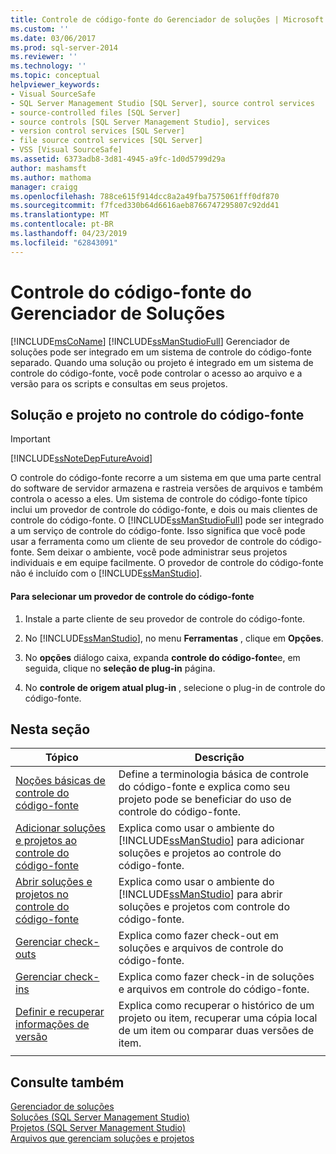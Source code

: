 ```yaml
---
title: Controle de código-fonte do Gerenciador de soluções | Microsoft Docs
ms.custom: ''
ms.date: 03/06/2017
ms.prod: sql-server-2014
ms.reviewer: ''
ms.technology: ''
ms.topic: conceptual
helpviewer_keywords:
- Visual SourceSafe
- SQL Server Management Studio [SQL Server], source control services
- source-controlled files [SQL Server]
- source controls [SQL Server Management Studio], services
- version control services [SQL Server]
- file source control services [SQL Server]
- VSS [Visual SourceSafe]
ms.assetid: 6373adb8-3d81-4945-a9fc-1d0d5799d29a
author: mashamsft
ms.author: mathoma
manager: craigg
ms.openlocfilehash: 788ce615f914dcc8a2a49fba7575061fff0df870
ms.sourcegitcommit: f7fced330b64d6616aeb8766747295807c92dd41
ms.translationtype: MT
ms.contentlocale: pt-BR
ms.lasthandoff: 04/23/2019
ms.locfileid: "62843091"
---
```

# <a name="solution-explorer-source-control"></a>Controle do código-fonte do Gerenciador de Soluções
  [!INCLUDE[msCoName](../includes/msconame-md.md)] [!INCLUDE[ssManStudioFull](../includes/ssmanstudiofull-md.md)] Gerenciador de soluções pode ser integrado em um sistema de controle do código-fonte separado. Quando uma solução ou projeto é integrado em um sistema de controle do código-fonte, você pode controlar o acesso ao arquivo e a versão para os scripts e consultas em seus projetos.  
  
## <a name="solution-and-project-source-control"></a>Solução e projeto no controle do código-fonte  
  
> [!IMPORTANT]  
>  [!INCLUDE[ssNoteDepFutureAvoid](../includes/ssnotedepfutureavoid-md.md)]  
  
 O controle do código-fonte recorre a um sistema em que uma parte central do software de servidor armazena e rastreia versões de arquivos e também controla o acesso a eles. Um sistema de controle do código-fonte típico inclui um provedor de controle do código-fonte, e dois ou mais clientes de controle do código-fonte. O [!INCLUDE[ssManStudioFull](../includes/ssmanstudiofull-md.md)] pode ser integrado a um serviço de controle do código-fonte. Isso significa que você pode usar a ferramenta como um cliente de seu provedor de controle do código-fonte. Sem deixar o ambiente, você pode administrar seus projetos individuais e em equipe facilmente. O provedor de controle do código-fonte não é incluído com o [!INCLUDE[ssManStudio](../includes/ssmanstudio-md.md)].  
  
#### <a name="to-select-a-source-control-provider"></a>Para selecionar um provedor de controle do código-fonte  
  
1.  Instale a parte cliente de seu provedor de controle do código-fonte.  
  
2.  No [!INCLUDE[ssManStudio](../includes/ssmanstudio-md.md)], no menu **Ferramentas** , clique em **Opções**.  
  
3.  No **opções** diálogo caixa, expanda **controle do código-fonte**e, em seguida, clique no **seleção de plug-in** página.  
  
4.  No **controle de origem atual plug-in** , selecione o plug-in de controle do código-fonte.  
  
## <a name="in-this-section"></a>Nesta seção  
  
|Tópico|Descrição|  
|-----------|-----------------|  
|[Noções básicas de controle do código-fonte](../../2014/database-engine/source-control-basics.md)|Define a terminologia básica de controle do código-fonte e explica como seu projeto pode se beneficiar do uso de controle do código-fonte.|  
|[Adicionar soluções e projetos ao controle do código-fonte](../../2014/database-engine/add-solutions-and-projects-to-source-control.md)|Explica como usar o ambiente do [!INCLUDE[ssManStudio](../includes/ssmanstudio-md.md)] para adicionar soluções e projetos ao controle do código-fonte.|  
|[Abrir soluções e projetos no controle do código-fonte](../../2014/database-engine/open-solutions-and-projects-from-source-control.md)|Explica como usar o ambiente do [!INCLUDE[ssManStudio](../includes/ssmanstudio-md.md)] para abrir soluções e projetos com controle do código-fonte.|  
|[Gerenciar check-outs](../../2014/database-engine/manage-checkouts.md)|Explica como fazer check-out em soluções e arquivos de controle do código-fonte.|  
|[Gerenciar check-ins](../../2014/database-engine/manage-checkins.md)|Explica como fazer check-in de soluções e arquivos em controle do código-fonte.|  
|[Definir e recuperar informações de versão](../../2014/database-engine/set-and-retrieve-version-information.md)|Explica como recuperar o histórico de um projeto ou item, recuperar uma cópia local de um item ou comparar duas versões de item.|  
|||  
  
## <a name="see-also"></a>Consulte também  
 [Gerenciador de soluções](../ssms/solution/solution-explorer.md)   
 [Soluções &#40;SQL Server Management Studio&#41;](../ssms/sql-server-management-studio-ssms.md)   
 [Projetos &#40;SQL Server Management Studio&#41;](../ssms/solution/projects-sql-server-management-studio.md)   
 [Arquivos que gerenciam soluções e projetos](../ssms/solution/files-that-manage-solutions-and-projects.md)  
  
  
